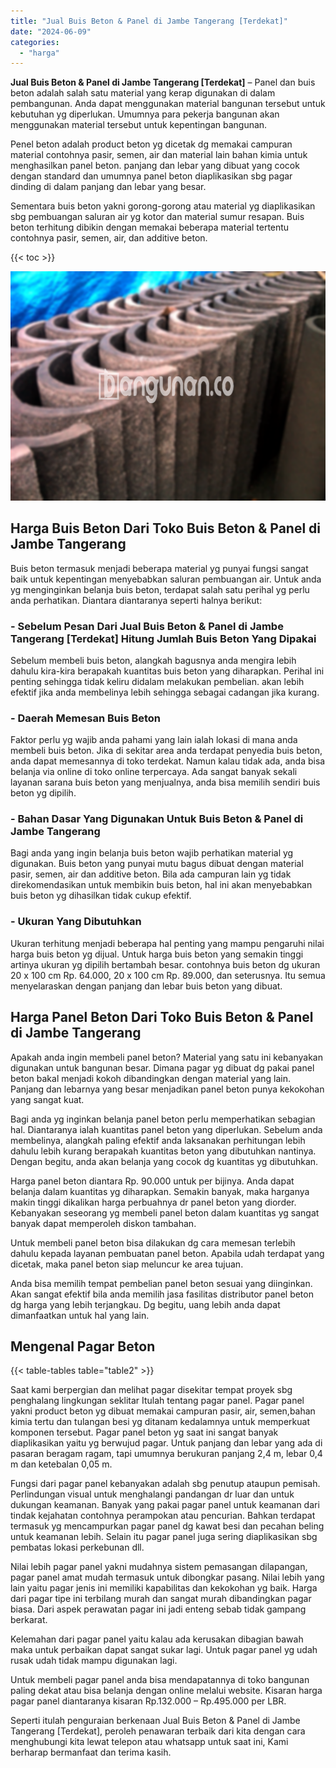 ```yaml
---
title: "Jual Buis Beton & Panel di Jambe Tangerang [Terdekat]"
date: "2024-06-09"
categories: 
  - "harga"
---
```


**Jual Buis Beton & Panel di Jambe Tangerang \[Terdekat\]** – Panel dan buis beton adalah salah satu material yang kerap digunakan di dalam pembangunan. Anda dapat menggunakan material bangunan tersebut untuk kebutuhan yg diperlukan. Umumnya para pekerja bangunan akan menggunakan material tersebut untuk kepentingan bangunan.

Penel beton adalah product beton yg dicetak dg memakai campuran material contohnya pasir, semen, air dan material lain bahan kimia untuk menghasilkan panel beton. panjang dan lebar yang dibuat yang cocok dengan standard dan umumnya panel beton diaplikasikan sbg pagar dinding di dalam panjang dan lebar yang besar.

Sementara buis beton yakni gorong-gorong atau material yg diaplikasikan sbg pembuangan saluran air yg kotor dan material sumur resapan. Buis beton terhitung dibikin dengan memakai beberapa material tertentu contohnya pasir, semen, air, dan additive beton.

{{< toc >}}

![Jual Buis Beton & Panel di Jambe Tangerang [Terdekat]](/images/jual-panel-buis-beton-murah-15.png)

## Harga Buis Beton Dari Toko Buis Beton & Panel di Jambe Tangerang

Buis beton termasuk menjadi beberapa material yg punyai fungsi sangat baik untuk kepentingan menyebabkan saluran pembuangan air. Untuk anda yg menginginkan belanja buis beton, terdapat salah satu perihal yg perlu anda perhatikan. Diantara diantaranya seperti halnya berikut:

### \- Sebelum Pesan Dari Jual Buis Beton & Panel di Jambe Tangerang \[Terdekat\] Hitung Jumlah Buis Beton Yang Dipakai

Sebelum membeli buis beton, alangkah bagusnya anda mengira lebih dahulu kira-kira berapakah kuantitas buis beton yang diharapkan. Perihal ini penting sehingga tidak keliru didalam melakukan pembelian. akan lebih efektif jika anda membelinya lebih sehingga sebagai cadangan jika kurang.

### \- Daerah Memesan Buis Beton

Faktor perlu yg wajib anda pahami yang lain ialah lokasi di mana anda membeli buis beton. Jika di sekitar area anda terdapat penyedia buis beton, anda dapat memesannya di toko terdekat. Namun kalau tidak ada, anda bisa belanja via online di toko online terpercaya. Ada sangat banyak sekali layanan sarana buis beton yang menjualnya, anda bisa memilih sendiri buis beton yg dipilih.

### \- Bahan Dasar Yang Digunakan Untuk Buis Beton & Panel di Jambe Tangerang

Bagi anda yang ingin belanja buis beton wajib perhatikan material yg digunakan. Buis beton yang punyai mutu bagus dibuat dengan material pasir, semen, air dan additive beton. Bila ada campuran lain yg tidak direkomendasikan untuk membikin buis beton, hal ini akan menyebabkan buis beton yg dihasilkan tidak cukup efektif.

### \- Ukuran Yang Dibutuhkan

Ukuran terhitung menjadi beberapa hal penting yang mampu pengaruhi nilai harga buis beton yg dijual. Untuk harga buis beton yang semakin tinggi artinya ukuran yg dipilih bertambah besar. contohnya buis beton dg ukuran 20 x 100 cm Rp. 64.000, 20 x 100 cm Rp. 89.000, dan seterusnya. Itu semua menyelaraskan dengan panjang dan lebar buis beton yang dibuat.

## Harga Panel Beton Dari Toko Buis Beton & Panel di Jambe Tangerang

Apakah anda ingin membeli panel beton? Material yang satu ini kebanyakan digunakan untuk bangunan besar. Dimana pagar yg dibuat dg pakai panel beton bakal menjadi kokoh dibandingkan dengan material yang lain. Panjang dan lebarnya yang besar menjadikan panel beton punya kekokohan yang sangat kuat.

Bagi anda yg inginkan belanja panel beton perlu memperhatikan sebagian hal. Diantaranya ialah kuantitas panel beton yang diperlukan. Sebelum anda membelinya, alangkah paling efektif anda laksanakan perhitungan lebih dahulu lebih kurang berapakah kuantitas beton yang dibutuhkan nantinya. Dengan begitu, anda akan belanja yang cocok dg kuantitas yg dibutuhkan.

Harga panel beton diantara Rp. 90.000 untuk per bijinya. Anda dapat belanja dalam kuantitas yg diharapkan. Semakin banyak, maka harganya makin tinggi dikalikan harga perbuahnya dr panel beton yang diorder. Kebanyakan seseorang yg membeli panel beton dalam kuantitas yg sangat banyak dapat memperoleh diskon tambahan.

Untuk membeli panel beton bisa dilakukan dg cara memesan terlebih dahulu kepada layanan pembuatan panel beton. Apabila udah terdapat yang dicetak, maka panel beton siap meluncur ke area tujuan.

Anda bisa memilih tempat pembelian panel beton sesuai yang diinginkan. Akan sangat efektif bila anda memilih jasa fasilitas distributor panel beton dg harga yang lebih terjangkau. Dg begitu, uang lebih anda dapat dimanfaatkan untuk hal yang lain.

## Mengenal Pagar Beton

{{< table-tables table="table2" >}}

Saat kami berpergian dan melihat pagar disekitar tempat proyek sbg penghalang lingkungan seklitar Itulah tentang pagar panel. Pagar panel yakni product beton yg dibuat memakai campuran pasir, air, semen,bahan kimia tertu dan tulangan besi yg ditanam kedalamnya untuk memperkuat komponen tersebut. Pagar panel beton yg saat ini sangat banyak diaplikasikan yaitu yg berwujud pagar. Untuk panjang dan lebar yang ada di pasaran beragam ragam, tapi umumnya berukuran panjang 2,4 m, lebar 0,4 m dan ketebalan 0,05 m.

Fungsi dari pagar panel kebanyakan adalah sbg penutup ataupun pemisah. Perlindungan visual untuk menghalangi pandangan dr luar dan untuk dukungan keamanan. Banyak yang pakai pagar panel untuk keamanan dari tindak kejahatan contohnya perampokan atau pencurian. Bahkan terdapat termasuk yg mencampurkan pagar panel dg kawat besi dan pecahan beling untuk keamanan lebih. Selain itu pagar panel juga sering diaplikasikan sbg pembatas lokasi perkebunan dll.

Nilai lebih pagar panel yakni mudahnya sistem pemasangan dilapangan, pagar panel amat mudah termasuk untuk dibongkar pasang. Nilai lebih yang lain yaitu pagar jenis ini memiliki kapabilitas dan kekokohan yg baik. Harga dari pagar tipe ini terbilang murah dan sangat murah dibandingkan pagar biasa. Dari aspek perawatan pagar ini jadi enteng sebab tidak gampang berkarat.

Kelemahan dari pagar panel yaitu kalau ada kerusakan dibagian bawah maka untuk perbaikan dapat sangat sukar lagi. Untuk pagar panel yg udah rusak udah tidak mampu digunakan lagi.

Untuk membeli pagar panel anda bisa mendapatannya di toko bangunan paling dekat atau bisa belanja dengan online melalui website. Kisaran harga pagar panel diantaranya kisaran Rp.132.000 – Rp.495.000 per LBR.

Seperti itulah penguraian berkenaan Jual Buis Beton & Panel di Jambe Tangerang \[Terdekat\], peroleh penawaran terbaik dari kita dengan cara menghubungi kita lewat telepon atau whatsapp untuk saat ini, Kami berharap bermanfaat dan terima kasih.
